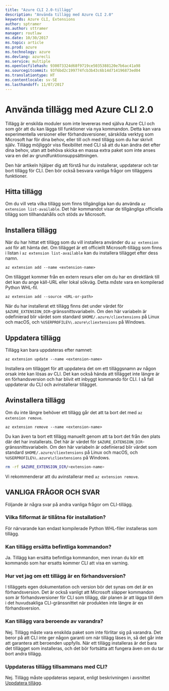 ```yaml
---
title: "Azure CLI 2.0-tillägg"
description: "Använda tillägg med Azure CLI 2.0"
keywords: Azure CLI, Extensions
author: sptramer
ms.author: sttramer
manager: routlaw
ms.date: 10/30/2017
ms.topic: article
ms.prod: azure
ms.technology: azure
ms.devlang: azurecli
ms.service: multiple
ms.openlocfilehash: 930073324d68f9719ce5035388120e7b6ac41a98
ms.sourcegitcommit: 93f6bd2c199774fcb3b43c6b14d714196873ed04
ms.translationtype: HT
ms.contentlocale: sv-SE
ms.lasthandoff: 11/07/2017
---
```

# <a name="using-extensions-with-the-azure-cli-20"></a>Använda tillägg med Azure CLI 2.0

Tillägg är enskilda moduler som inte levereras med själva Azure CLI och som gör att du kan lägga till funktioner via nya kommandon. Detta kan vara experimentella versioner eller förhandsversioner, särskilda verktyg som Microsoft har för dina behov, eller till och med tillägg som du har skrivit själv. Tillägg möjliggör viss flexibilitet med CLI så att du kan ändra det efter dina behov, utan att behöva skicka en massa extra paket som inte anses vara en del av grundfunktionsuppsättningen.

Den här artikeln hjälper dig att förstå hur du installerar, uppdaterar och tar bort tillägg för CLI. Den bör också besvara vanliga frågor om tilläggens funktioner.

## <a name="finding-extensions"></a>Hitta tillägg

Om du vill veta vilka tillägg som finns tillgängliga kan du använda `az extension list-available`. Det här kommandot visar de tillgängliga officiella tillägg som tillhandahålls och stöds av Microsoft.

## <a name="installing-extensions"></a>Installera tillägg

När du har hittat ett tillägg som du vill installera använder du `az extension add` för att hämta det. Om tillägget är ett officiellt Microsoft-tillägg som finns i listan i `az extension list-available` kan du installera tillägget efter dess namn.

```azurecli
az extension add --name <extension-name>
```

Om tillägget kommer från en extern resurs eller om du har en direktlänk till det kan du ange käll-URL eller lokal sökväg. Detta _måste_ vara en kompilerad Python WHL-fil.

```azurecli
az extension add --source <URL-or-path>
```

När du har installerat ett tillägg finns det under värdet för `$AZURE_EXTENSION_DIR`-gränssnittsvariabeln. Om den här variabeln är odefinierad blir värdet som standard `$HOME/.azure/cliextensions` på Linux och macOS, och `%USERPROFILE%\.azure\cliextensions` på Windows.

## <a name="updating-extensions"></a>Uppdatera tillägg

Tillägg kan bara uppdateras efter namnet:

```azurecli
az extension update --name <extension-name>
```

Installera om tillägget för att uppdatera det om ett tilläggsnamn av någon orsak inte kan lösas av CLI. Det kan också hända att tillägget inte längre är en förhandsversion och har blivit ett inbyggt kommando för CLI. I så fall uppdaterar du CLI och avinstallerar tillägget.

## <a name="uninstalling-extensions"></a>Avinstallera tillägg

Om du inte längre behöver ett tillägg går det att ta bort det med `az extension remove`.

```azurecli
az extension remove --name <extension-name>
```

Du kan även ta bort ett tillägg manuellt genom att ta bort det från den plats där det har installerats. Det här är värdet för `$AZURE_EXTENSION_DIR`-gränssnittsvariabeln. Om den här variabeln är odefinierad blir värdet som standard `$HOME/.azure/cliextensions` på Linux och macOS, och `%USERPROFILE%\.azure\cliextensions` på Windows.

```bash
rm -rf $AZURE_EXTENSION_DIR/<extension-name>
```

Vi rekommenderar att du avinstallerar med `az extension remove`.

## <a name="faq"></a>VANLIGA FRÅGOR OCH SVAR

Följande är några svar på andra vanliga frågor om CLI-tillägg.

### <a name="what-file-formats-are-allowed-for-installation"></a>Vilka filformat är tillåtna för installation?

För närvarande kan endast kompilerade Python WHL-filer installeras som tillägg.

### <a name="can-extensions-replace-existing-commands"></a>Kan tillägg ersätta befintliga kommandon?

Ja. Tillägg kan ersätta befintliga kommandon, men innan du kör ett kommando som har ersatts kommer CLI att visa en varning.

### <a name="how-can-i-tell-if-an-extension-is-in-pre-release"></a>Hur vet jag om ett tillägg är en förhandsversion?

I tilläggets egen dokumentation och version bör det synas om det är en förhandsversion. Det är också vanligt att Microsoft släpper kommandon som är förhandsversioner för CLI som tillägg, där planen är att lägga till dem i det huvudsakliga CLI-gränssnittet när produkten inte längre är en förhandsversion.

### <a name="can-extensions-depend-upon-each-other"></a>Kan tillägg vara beroende av varandra?

Nej. Tillägg måste vara enskilda paket som inte förlitar sig på varandra. Det beror på att CLI inte ger någon garanti om när tillägg läses in, så det går inte att garantera att beroenden uppfylls. När ett tillägg installeras är det bara det tillägget som installeras, och det bör fortsätta att fungera även om du tar bort andra tillägg.

### <a name="are-extensions-updated-along-with-the-cli"></a>Uppdateras tillägg tillsammans med CLI?

Nej. Tillägg måste uppdateras separat, enligt beskrivningen i avsnittet [Uppdatera tillägg](#updating-extensions).
